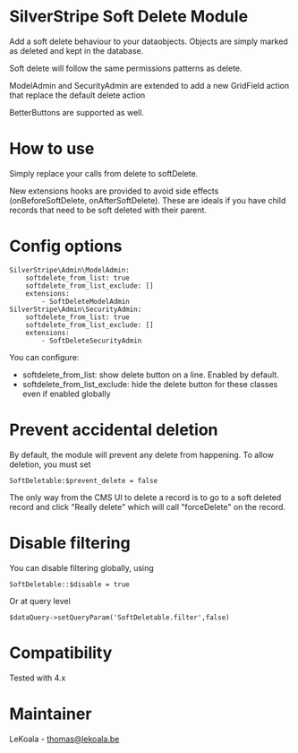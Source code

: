 SilverStripe Soft Delete Module
==================

Add a soft delete behaviour to your dataobjects. Objects are simply marked as deleted and kept in the database.

Soft delete will follow the same permissions patterns as delete.

ModelAdmin and SecurityAdmin are extended to add a new GridField action that replace the default delete action

BetterButtons are supported as well.

How to use
==================

Simply replace your calls from delete to softDelete.

New extensions hooks are provided to avoid side effects (onBeforeSoftDelete, onAfterSoftDelete).
These are ideals if you have child records that need to be soft deleted with their parent.

Config options
==================

    SilverStripe\Admin\ModelAdmin:
        softdelete_from_list: true
        softdelete_from_list_exclude: []
        extensions:
            - SoftDeleteModelAdmin
    SilverStripe\Admin\SecurityAdmin:
        softdelete_from_list: true
        softdelete_from_list_exclude: []
        extensions:
            - SoftDeleteSecurityAdmin

You can configure:
- softdelete_from_list: show delete button on a line. Enabled by default.
- softdelete_from_list_exclude: hide the delete button for these classes even if enabled globally

Prevent accidental deletion
==================

By default, the module will prevent any delete from happening. To allow deletion, you must set

    SoftDeletable:$prevent_delete = false

The only way from the CMS UI to delete a record is to go to a soft deleted record
and click "Really delete" which will call "forceDelete" on the record.

Disable filtering
==================

You can disable filtering globally, using

    SoftDeletable::$disable = true

Or at query level

    $dataQuery->setQueryParam('SoftDeletable.filter',false)

Compatibility
==================
Tested with 4.x

Maintainer
==================
LeKoala - thomas@lekoala.be
